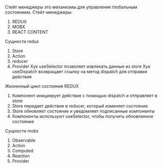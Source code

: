 Стейт менеджеры это механизмы для управления глобальным состоянием.
Стейт-менеджеры:
1) REDUX
2) MOBX
3) REACT CONTENT

Сущности redux
1) Store
2) Action
3) reducer
4) Provider
Хук useSelector позволяет извлекать данные из store
Хук useDispatch возвращает ссылку на метод dispatch для отправки действия

Жизненный цикл состояния REDUX
1) Компонент инициирует действие с помощью dispatch и отправляет в store
2) Store передает действие в reducer, который изменяет состояние
3) Store обновляет состояние и уведомляет подписанные компоненты
4) Компоненты используют useSelector, чтобы получить обновленное состояние

Сущности mobx
1) Observable
2) Action
3) Computed
4) Reaction
5) Provider

